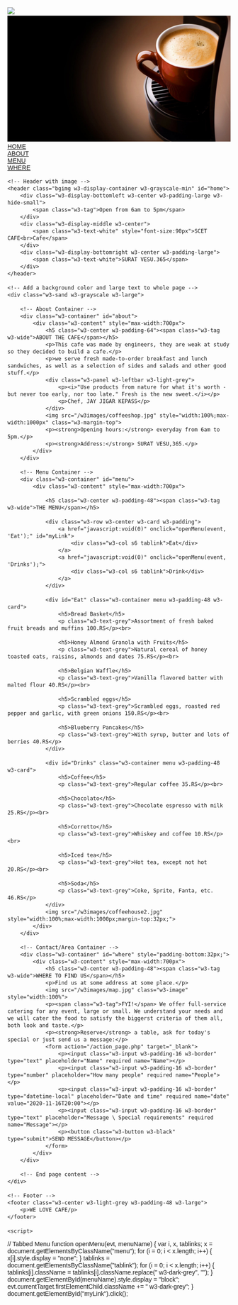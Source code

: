 
<html>
<title>CAFE</title>
<meta charset="UTF-8">
<meta name="viewport" content="width=device-width, initial-scale=1">
<link rel="stylesheet" href="https://www.w3schools.com/w3css/4/w3.css">
<link rel="stylesheet" href="https://fonts.googleapis.com/css?family=Inconsolata">
<style>
    body, html {
        height: 100%;
        font-family: "Inconsolata", sans-serif;
    }

    .bgimg {
        background-position: center;
        background-size: cover;
        background-image:<img src="C:\Users\jay\Desktop\master mini project\safecoffee.jpg">
        min-height: 75%;
    }

    .menu {
        display: none;
    }
</style>
<body>
<img src="C:\Users\jay\Desktop\master mini project\safecoffee.jpg">
<img src="safecoffee.jpg">
    <!-- Links (sit on top) -->
    <div class="w3-top">
        <div class="w3-row w3-padding w3-black">
            <div class="w3-col s3">
                <a href="#" class="w3-button w3-block w3-black">HOME</a>
            </div>
            <div class="w3-col s3">
                <a href="#about" class="w3-button w3-block w3-black">ABOUT</a>
            </div>
            <div class="w3-col s3">
                <a href="#menu" class="w3-button w3-block w3-black">MENU</a>
            </div>
            <div class="w3-col s3">
                <a href="#where" class="w3-button w3-block w3-black">WHERE</a>
            </div>
        </div>
    </div>

    <!-- Header with image -->
    <header class="bgimg w3-display-container w3-grayscale-min" id="home">
        <div class="w3-display-bottomleft w3-center w3-padding-large w3-hide-small">
            <span class="w3-tag">Open from 6am to 5pm</span>
        </div>
        <div class="w3-display-middle w3-center">
            <span class="w3-text-white" style="font-size:90px">SCET CAFE<br>Cafe</span>
        </div>
        <div class="w3-display-bottomright w3-center w3-padding-large">
            <span class="w3-text-white">SURAT VESU.365</span>
        </div>
    </header>

    <!-- Add a background color and large text to whole page -->
    <div class="w3-sand w3-grayscale w3-large">

        <!-- About Container -->
        <div class="w3-container" id="about">
            <div class="w3-content" style="max-width:700px">
                <h5 class="w3-center w3-padding-64"><span class="w3-tag w3-wide">ABOUT THE CAFE</span></h5>
                <p>This cafe was made by engineers, they are weak at study so they decided to build a cafe.</p>
                <p>we serve fresh made-to-order breakfast and lunch sandwiches, as well as a selection of sides and salads and other good stuff.</p>
                <div class="w3-panel w3-leftbar w3-light-grey">
                    <p><i>"Use products from nature for what it's worth - but never too early, nor too late." Fresh is the new sweet.</i></p>
                    <p>Chef, JAY JIGAR KEPASS</p>
                </div>
                <img src="/w3images/coffeeshop.jpg" style="width:100%;max-width:1000px" class="w3-margin-top">
                <p><strong>Opening hours:</strong> everyday from 6am to 5pm.</p>
                <p><strong>Address:</strong> SURAT VESU,365.</p>
            </div>
        </div>

        <!-- Menu Container -->
        <div class="w3-container" id="menu">
            <div class="w3-content" style="max-width:700px">

                <h5 class="w3-center w3-padding-48"><span class="w3-tag w3-wide">THE MENU</span></h5>

                <div class="w3-row w3-center w3-card w3-padding">
                    <a href="javascript:void(0)" onclick="openMenu(event, 'Eat');" id="myLink">
                        <div class="w3-col s6 tablink">Eat</div>
                    </a>
                    <a href="javascript:void(0)" onclick="openMenu(event, 'Drinks');">
                        <div class="w3-col s6 tablink">Drink</div>
                    </a>
                </div>

                <div id="Eat" class="w3-container menu w3-padding-48 w3-card">
                    <h5>Bread Basket</h5>
                    <p class="w3-text-grey">Assortment of fresh baked fruit breads and muffins 100.RS</p><br>

                    <h5>Honey Almond Granola with Fruits</h5>
                    <p class="w3-text-grey">Natural cereal of honey toasted oats, raisins, almonds and dates 75.RS</p><br>

                    <h5>Belgian Waffle</h5>
                    <p class="w3-text-grey">Vanilla flavored batter with malted flour 40.RS</p><br>

                    <h5>Scrambled eggs</h5>
                    <p class="w3-text-grey">Scrambled eggs, roasted red pepper and garlic, with green onions 150.RS</p><br>

                    <h5>Blueberry Pancakes</h5>
                    <p class="w3-text-grey">With syrup, butter and lots of berries 40.RS</p>
                </div>

                <div id="Drinks" class="w3-container menu w3-padding-48 w3-card">
                    <h5>Coffee</h5>
                    <p class="w3-text-grey">Regular coffee 35.RS</p><br>

                    <h5>Chocolato</h5>
                    <p class="w3-text-grey">Chocolate espresso with milk 25.RS</p><br>

                    <h5>Corretto</h5>
                    <p class="w3-text-grey">Whiskey and coffee 10.RS</p><br>

                    <h5>Iced tea</h5>
                    <p class="w3-text-grey">Hot tea, except not hot 20.RS</p><br>

                    <h5>Soda</h5>
                    <p class="w3-text-grey">Coke, Sprite, Fanta, etc. 46.RS</p>
                </div>
                <img src="/w3images/coffeehouse2.jpg" style="width:100%;max-width:1000px;margin-top:32px;">
            </div>
        </div>

        <!-- Contact/Area Container -->
        <div class="w3-container" id="where" style="padding-bottom:32px;">
            <div class="w3-content" style="max-width:700px">
                <h5 class="w3-center w3-padding-48"><span class="w3-tag w3-wide">WHERE TO FIND US</span></h5>
                <p>Find us at some address at some place.</p>
                <img src="/w3images/map.jpg" class="w3-image" style="width:100%">
                <p><span class="w3-tag">FYI!</span> We offer full-service catering for any event, large or small. We understand your needs and we will cater the food to satisfy the biggerst criteria of them all, both look and taste.</p>
                <p><strong>Reserve</strong> a table, ask for today's special or just send us a message:</p>
                <form action="/action_page.php" target="_blank">
                    <p><input class="w3-input w3-padding-16 w3-border" type="text" placeholder="Name" required name="Name"></p>
                    <p><input class="w3-input w3-padding-16 w3-border" type="number" placeholder="How many people" required name="People"></p>
                    <p><input class="w3-input w3-padding-16 w3-border" type="datetime-local" placeholder="Date and time" required name="date" value="2020-11-16T20:00"></p>
                    <p><input class="w3-input w3-padding-16 w3-border" type="text" placeholder="Message \ Special requirements" required name="Message"></p>
                    <p><button class="w3-button w3-black" type="submit">SEND MESSAGE</button></p>
                </form>
            </div>
        </div>

        <!-- End page content -->
    </div>

    <!-- Footer -->
    <footer class="w3-center w3-light-grey w3-padding-48 w3-large">
        <p>WE LOVE CAFE/p>
    </footer>

    <script>
// Tabbed Menu
function openMenu(evt, menuName) {
  var i, x, tablinks;
  x = document.getElementsByClassName("menu");
  for (i = 0; i < x.length; i++) {
    x[i].style.display = "none";
  }
  tablinks = document.getElementsByClassName("tablink");
  for (i = 0; i < x.length; i++) {
    tablinks[i].className = tablinks[i].className.replace(" w3-dark-grey", "");
  }
  document.getElementById(menuName).style.display = "block";
  evt.currentTarget.firstElementChild.className += " w3-dark-grey";
}
document.getElementById("myLink").click();
    </script>

</body>
</html>
